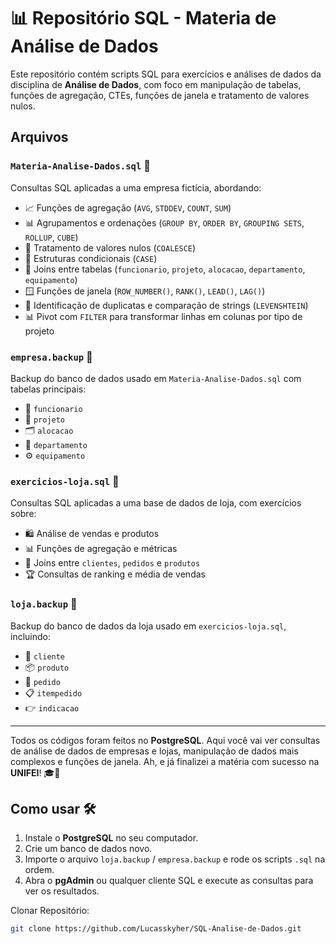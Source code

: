 # 📊 Repositório SQL - Materia de Análise de Dados

Este repositório contém scripts SQL para exercícios e análises de dados da disciplina de **Análise de Dados**, com foco em manipulação de tabelas, funções de agregação, CTEs, funções de janela e tratamento de valores nulos.

## Arquivos

### `Materia-Analise-Dados.sql` 📝
Consultas SQL aplicadas a uma empresa fictícia, abordando:

- 📈 Funções de agregação (`AVG`, `STDDEV`, `COUNT`, `SUM`)  
- 📊 Agrupamentos e ordenações (`GROUP BY`, `ORDER BY`, `GROUPING SETS`, `ROLLUP`, `CUBE`)  
- 🔄 Tratamento de valores nulos (`COALESCE`)  
- 🤔 Estruturas condicionais (`CASE`)  
- 🔗 Joins entre tabelas (`funcionario`, `projeto`, `alocacao`, `departamento`, `equipamento`)  
- 🪟 Funções de janela (`ROW_NUMBER()`, `RANK()`, `LEAD()`, `LAG()`)  
- 🧩 Identificação de duplicatas e comparação de strings (`LEVENSHTEIN`)  
- 📊 Pivot com `FILTER` para transformar linhas em colunas por tipo de projeto

### `empresa.backup` 💾
Backup do banco de dados usado em `Materia-Analise-Dados.sql` com tabelas principais:

- 👤 `funcionario`  
- 📂 `projeto`  
- 🗂️ `alocacao`  
- 🏢 `departamento`  
- ⚙️ `equipamento`  

### `exercicios-loja.sql` 🛒
Consultas SQL aplicadas a uma base de dados de loja, com exercícios sobre:

- 🛍️ Análise de vendas e produtos  
- 📊 Funções de agregação e métricas  
- 🔗 Joins entre `clientes`, `pedidos` e `produtos`  
- 🏆 Consultas de ranking e média de vendas  

### `loja.backup` 💾
Backup do banco de dados da loja usado em `exercicios-loja.sql`, incluindo:

- 👥 `cliente`  
- 📦 `produto`  
- 🧾 `pedido`  
- 📋 `itempedido`  
- 👉 `indicacao`  

---

Todos os códigos foram feitos no **PostgreSQL**. Aqui você vai ver consultas de análise de dados de empresas e lojas, manipulação de dados mais complexos e funções de janela. Ah, e já finalizei a matéria com sucesso na **UNIFEI**! 🎓🚀

## Como usar 🛠️
1. Instale o **PostgreSQL** no seu computador.
2. Crie um banco de dados novo.
3. Importe o arquivo `loja.backup` / `empresa.backup` e rode os scripts `.sql` na ordem.
4. Abra o **pgAdmin** ou qualquer cliente SQL e execute as consultas para ver os resultados.

Clonar Repositório:
```bash
git clone https://github.com/Lucasskyher/SQL-Analise-de-Dados.git
